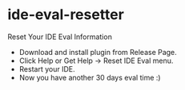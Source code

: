 # ide-eval-resetter
Reset Your IDE Eval Information

* Download and install plugin from Release Page.
* Click Help or Get Help -> Reset IDE Eval menu.
* Restart your IDE.
* Now you have another 30 days eval time :)

